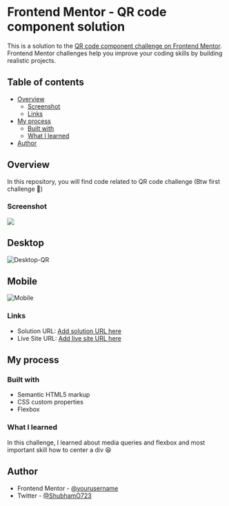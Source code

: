 # Frontend Mentor - QR code component solution

This is a solution to the [QR code component challenge on Frontend Mentor](https://www.frontendmentor.io/challenges/qr-code-component-iux_sIO_H). Frontend Mentor challenges help you improve your coding skills by building realistic projects. 

## Table of contents

- [Overview](#overview)
  - [Screenshot](#screenshot)
  - [Links](#links)
- [My process](#my-process)
  - [Built with](#built-with)
  - [What I learned](#what-i-learned)
- [Author](#author)

## Overview
In this repository, you will find code related to QR code challenge (Btw first challenge :partying_face:)
### Screenshot

![](./screenshot.jpg)
## Desktop
![Desktop-QR](https://user-images.githubusercontent.com/92074003/194128158-5c85360f-3022-4d89-b365-b35f42456996.jpg)
## Mobile
![Mobile](https://user-images.githubusercontent.com/92074003/194128197-89c21c3d-0037-4bd1-b876-0265c95990de.jpg)

### Links

- Solution URL: [Add solution URL here](https://your-solution-url.com)
- Live Site URL: [Add live site URL here](http://www.qr-code-challenge.com/)

## My process

### Built with

- Semantic HTML5 markup
- CSS custom properties
- Flexbox

### What I learned

In this challenge, I learned about media queries and flexbox 
and most important skill how to center a div :laughing:

## Author

<!-- - Website - [Add your name here](https://www.your-site.com) -->
- Frontend Mentor - [@yourusername](https://www.frontendmentor.io/profile/yourusername)
- Twitter - [@ShubhamO723](https://www.twitter.com/ShubhamO723)
